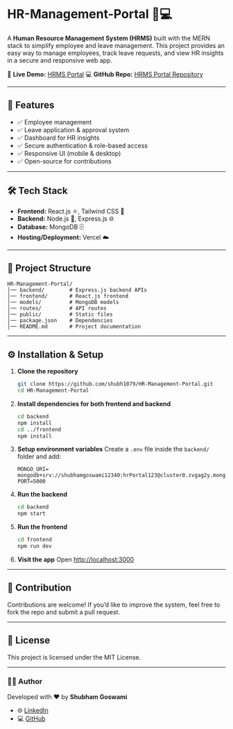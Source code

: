 # HR-Management-Portal 🏢💻


A **Human Resource Management System (HRMS)** built with the MERN stack to simplify employee and leave management. This project provides an easy way to manage employees, track leave requests, and view HR insights in a secure and responsive web app.

🔗 **Live Demo:** [HRMS Portal](https://hrms-portal-five.vercel.app/)
💻 **GitHub Repo:** [HRMS Portal Repository](https://github.com/shubh1079/HR-Management-Portal)

---

## 🚀 Features

* ✅ Employee management
* ✅ Leave application & approval system
* ✅ Dashboard for HR insights
* ✅ Secure authentication & role-based access
* ✅ Responsive UI (mobile & desktop)
* ✅ Open-source for contributions

---

## 🛠️ Tech Stack

* **Frontend:** React.js ⚛️, Tailwind CSS 🎨
* **Backend:** Node.js 🚀, Express.js 🌐
* **Database:** MongoDB 🗄️
* **Hosting/Deployment:** Vercel ☁️

---

## 📂 Project Structure

```
HR-Management-Portal/
│── backend/        # Express.js backend APIs
│── frontend/       # React.js frontend
│── models/         # MongoDB models
│── routes/         # API routes
│── public/         # Static files
│── package.json    # Dependencies
│── README.md       # Project documentation
```

---

## ⚙️ Installation & Setup

1. **Clone the repository**

   ```bash
   git clone https://github.com/shubh1079/HR-Management-Portal.git
   cd HR-Management-Portal
   ```

2. **Install dependencies for both frontend and backend**

   ```bash
   cd backend
   npm install
   cd ../frontend
   npm install
   ```

3. **Setup environment variables**
   Create a `.env` file inside the `backend/` folder and add:

   ```
   MONGO_URI= mongodb+srv://shubhamgoswami12340:hrPortal123@cluster0.zvgag2y.mongodb.net/leave
   PORT=5000
   ```

4. **Run the backend**

   ```bash
   cd backend
   npm start
   ```

5. **Run the frontend**

   ```bash
   cd frontend
   npm run dev
   ```

6. **Visit the app**
   Open [http://localhost:3000](http://localhost:3000)

---

## 🤝 Contribution

Contributions are welcome! If you’d like to improve the system, feel free to fork the repo and submit a pull request.

---

## 📜 License

This project is licensed under the MIT License.

---

### 👨‍💻 Author

Developed with ❤️ by **Shubham Goswami**

* 🌐 [LinkedIn](https://linkedin.com/in/shubh1079)
* 💻 [GitHub](https://github.com/shubh1079)



